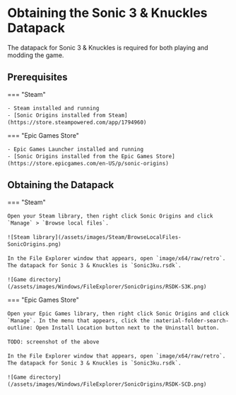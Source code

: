 # Obtaining the Sonic 3 & Knuckles Datapack

The datapack for Sonic 3 & Knuckles is required for both playing and modding the game.

## Prerequisites
=== "Steam"

    - Steam installed and running
    - [Sonic Origins installed from Steam](https://store.steampowered.com/app/1794960)

=== "Epic Games Store"

    - Epic Games Launcher installed and running
    - [Sonic Origins installed from the Epic Games Store](https://store.epicgames.com/en-US/p/sonic-origins)

## Obtaining the Datapack
=== "Steam"

    Open your Steam library, then right click Sonic Origins and click `Manage` > `Browse local files`.

    ![Steam library](/assets/images/Steam/BrowseLocalFiles-SonicOrigins.png)

    In the File Explorer window that appears, open `image/x64/raw/retro`. The datapack for Sonic 3 & Knuckles is `Sonic3ku.rsdk`.

    ![Game directory](/assets/images/Windows/FileExplorer/SonicOrigins/RSDK-S3K.png)

=== "Epic Games Store"

    Open your Epic Games library, then right click Sonic Origins and click `Manage`. In the menu that appears, click the :material-folder-search-outline: Open Install Location button next to the Uninstall button.

    TODO: screenshot of the above

    In the File Explorer window that appears, open `image/x64/raw/retro`. The datapack for Sonic 3 & Knuckles is `Sonic3ku.rsdk`.

    ![Game directory](/assets/images/Windows/FileExplorer/SonicOrigins/RSDK-SCD.png)